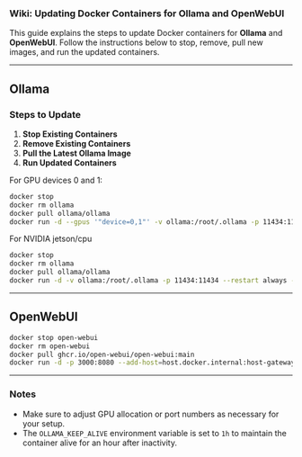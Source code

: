 ### Wiki: Updating Docker Containers for Ollama and OpenWebUI

This guide explains the steps to update Docker containers for **Ollama** and **OpenWebUI**. Follow the instructions below to stop, remove, pull new images, and run the updated containers.

---

## Ollama

### Steps to Update

1. **Stop Existing Containers**
2. **Remove Existing Containers**
3. **Pull the Latest Ollama Image**
4. **Run Updated Containers**
 
For GPU devices 0 and 1:

```bash
docker stop
docker rm ollama
docker pull ollama/ollama
docker run -d --gpus '"device=0,1"' -v ollama:/root/.ollama -p 11434:11434 --restart always --name ollama1 -e OLLAMA_KEEP_ALIVE=1h ollama/ollama
```

For NVIDIA jetson/cpu

```bash
docker stop
docker rm ollama
docker pull ollama/ollama
docker run -d -v ollama:/root/.ollama -p 11434:11434 --restart always --name ollama1 -e OLLAMA_KEEP_ALIVE=1h ollama/ollama
```
---

## OpenWebUI

```bash
docker stop open-webui
docker rm open-webui
docker pull ghcr.io/open-webui/open-webui:main
docker run -d -p 3000:8080 --add-host=host.docker.internal:host-gateway -v open-webui:/app/backend/data --name open-webui --restart always ghcr.io/open-webui/open-webui:main
```

---

### Notes
- Make sure to adjust GPU allocation or port numbers as necessary for your setup.
- The `OLLAMA_KEEP_ALIVE` environment variable is set to `1h` to maintain the container alive for an hour after inactivity.
